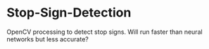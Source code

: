 # Stop-Sign-Detection
OpenCV processing to detect stop signs. Will run faster than neural networks but less accurate?

